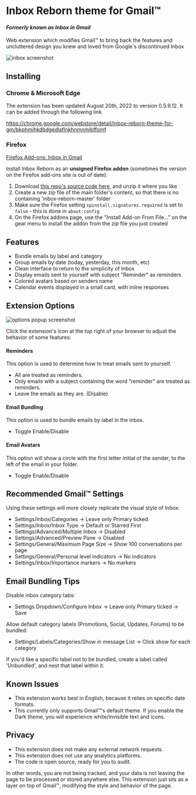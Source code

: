 # Inbox Reborn theme for Gmail™
#### *Formerly known as Inbox in Gmail*

Web extension which modifies Gmail™ to bring back the features and uncluttered design you knew and loved from Google's discontinued Inbox

![inbox screenshot](https://github.com/team-inbox/inbox-reborn/blob/master/screenshots/inbox%20v0.4.8-3.png?raw=true)

## Installing

### Chrome & Microsoft Edge 

The extension has been updated August 20th, 2022 to version 0.5.9.12. It can be added through the following link

https://chrome.google.com/webstore/detail/inbox-reborn-theme-for-gm/bkphmihkdbdgedlaflnkhnmnmibffomf


### Firefox

[Firefox Add-ons: Inbox in Gmail](https://addons.mozilla.org/firefox/addon/inbox-in-gmail)

Install Inbox Reborn as an **unsigned Firefox addon** (sometimes the version on the Firefox add-ons site is out of date):
1. Download [this repo's source code here](https://github.com/team-inbox/inbox-reborn/archive/master.zip), and unzip it where you like
2. Create a new zip file of the main folder's content, so that there is no containing 'inbox-reborn-master' folder
3. Make sure the Firefox setting `xpinstall.signatures.required` is set to `false` - this is done in `about:config`
4. On the Firefox addons page, use the "Install Add-on From File..." on the gear menu to install the addon from the zip file you just created


## Features

- Bundle emails by label and category
- Group emails by date (today, yesterday, this month, etc)
- Clean interface to return to the simplicity of Inbox
- Display emails sent to yourself with subject "Reminder" as reminders
- Colored avatars based on senders name
- Calendar events displayed in a small card, with inline responses


## Extension Options

![options popup screenshot](https://github.com/team-inbox/inbox-reborn/blob/master/screenshots/options%20v0.4.8-2.png?raw=true)

Click the extension's icon at the top right of your browser to adjust the behavior of some features:

#### Reminders
This option is used to determine how to treat emails sent to yourself.

- All are treated as reminders. 
- Only emails with a subject containing the word "reminder" are treated as reminders. 
- Leave the emails as they are. (Disable)

#### Email Bundling
This option is used to bundle emails by label in the inbox.

- Toggle Enable/Disable

#### Email Avatars
This option will show a circle with the first letter initial of the sender, to the left of the email in your folder.
- Toggle Enable/Disable


## Recommended Gmail™ Settings

Using these settings will more closely replicate the visual style of Inbox:

- Settings/Inbox/Categories -> Leave only Primary ticked
- Settings/Inbox/Inbox Type -> Default or Starred First
- Settings/Advanced/Multiple Inbox -> Disabled
- Settings/Advanced/Preview Pane -> Disabled
- Settings/General/Maximum Page Size -> Show 100 conversations per page
- Settings/General/Personal level indicators -> No indicators
- Settings/Inbox/Importance markers -> No markers


## Email Bundling Tips

Disable inbox category tabs:
- Settings Dropdown/Configure Inbox -> Leave only Primary ticked -> Save

Allow default category labels (Promotions, Social, Updates, Forums) to be bundled:
- Settings/Labels/Categories/Show in message List -> Click show for each category

If you'd like a specific label not to be bundled, create a label called 'Unbundled', and nest that label within it.


## Known Issues

- This extension works best in English, because it relies on specific date formats.
- This currently only supports Gmail™'s default theme. If you enable the Dark theme, you will experience white/invisible text and icons.


## Privacy

- This extension does not make any external network requests.
- This extension does not use any analytics platforms.
- The code is open source, ready for you to audit.

In other words, you are not being tracked, and your data is not leaving the page to be processed or stored anywhere else. This extension just sits as a layer on top of Gmail™, modifying the style and behavior of the page.
